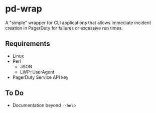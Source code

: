 pd-wrap
=======

A "simple" wrapper for CLI applications that allows immediate incident creation
in PagerDuty for failures or excessive run times.

Requirements
------------

* Linux
* Perl
    * JSON
    * LWP::UserAgent
* PagerDuty Service API key

To Do
-----

* Documentation beyond `--help`
